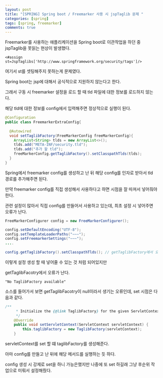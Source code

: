 ```yaml
---
layout: post
title: "[SPRING] Spring boot / Freemarker 사용 시 jspTaglib 문제 "
categories: [spring]
tags: [spring, freemarker]
comments: true
---
```


Freemarker를 사용하는 애플리케이션을 Spring boot로 이관작업을 하던 중 jspTaglib을 못읽는 현상이 발생했다.

```
<#assign st=JspTaglibs['http://www.springframework.org/security/tags']/>
```

여기서 st를 셋팅해주지 못하는게 문제였다.

Spring boot는 jsp에 대해서 공식적으로 지원하지 않는다고 한다.

그래서 구동 시 freemarker 설정을 로드 할 때 tld 파일에 대한 정보를 로드하지 않는다.

해당 tld에 대한 정보를 config에서 입력해주면 정상적으로 실행이 된다.

```java
@Configuration
public class FreemarkerExtraConfig{
 
  @Autowired
  void setTaglibFactory(FreeMarkerConfig freeMarkerConfig){
    ArrayList<String> tlds = new ArrayList<>();
    tlds.add("META-INF/security.tld");
    tlds.add("추가 할 tld");
    freeMarkerConfig.getTaglibFactory().setClasspathTlds(tlds);    
  }   
}  
```

Spring에서 freemarker config를 생성하고 난 뒤 해당 config를 인자로 받아서 tld 경로를 추가해주면 된다.

만약 freemarker config를 직접 생성해서 사용하다고 하면 시점을 잘 따져서 넣어줘야 한다.

관련 설정이 많아서 직접 config를 만들어서 사용하고 있는데, 최초 설정 시 넣어주면 오류가 난다.

```java
FreeMarkerConfigurer config = new FreeMarkerConfigurer();

config.setDefaultEncoding("UTF-8");
config.setTemplateLoaderPaths("~~~");
config.setFreemarkerSettings("~~~");
....
  
config.getTaglibFactory().setClasspathTlds(); // getTaglibFactory에서 오류난다. 
```

이렇게 설정 생성 할 때 넣어줄 수 있는 것 처럼 되어있지만

getTaglibFacotry에서 오류가 난다.

```
"No TaglibFactory available"
```

소스를 들어가서 보면  getTaglibFacotry이 null이라서 생기는 오류인데, set 시점은 다음과 같다.

```java
/**
	 * Initialize the {@link TaglibFactory} for the given ServletContext.
	 */
	@Override
	public void setServletContext(ServletContext servletContext) {
		this.taglibFactory = new TaglibFactory(servletContext);
	}
```

servletContext를 set 할 떄 taglibFactory를 생성해준다.

아마 config를 만들고 난 뒤에 해당 메서드를 실행하는 듯 하다.

config 생성 시 강제로 set을 하니 가능은했지만 나중에 또 set 하길래 그냥 후순위 작업으로 미뤄서 설정해줬다.
